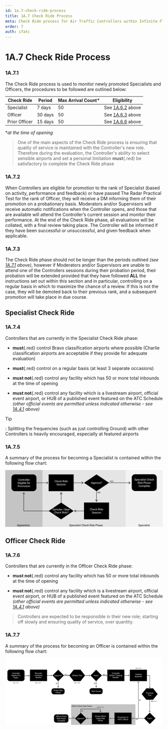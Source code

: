 ```yaml
---
id: 1a.7-check-ride-process
title: 1A.7 Check Ride Process
meta: Check Ride process for Air Traffic Controllers within Infinite Flight.
order: 7
auth: ifatc
---
```


# 1A.7  Check Ride Process



### 1A.7.1

The Check Ride process is used to monitor newly promoted Specialists and Officers, the procedures to be followed are outlined below:



| Check Ride    | Period  | Max Arrival Count* | Eligibility                                                  |
| ------------- | ------- | ------------------ | ------------------------------------------------------------ |
| Specialist    | 7 days  | 50                 | See [1A.6.2](/guide/atc-manual/1a.-administration/1a.6-rank-structure#1a.6.2) above |
| Officer       | 30 days | 50                 | See [1A.6.3](/guide/atc-manual/1a.-administration/1a.6-rank-structure#1a.6.3) above |
| Prior Officer | 15 days | 50                 | See [1A.6.6](/guide/atc-manual/1a.-administration/1a.6-rank-structure#1a.6.6) above |

**at the time of opening* 

> One of the main aspects of the Check Ride process is ensuring that quality of service is maintained with the Controller's new role. Therefore during the evaluation, the Controller's ability to select sensible airports and set a personal limitation **must**{.red} be satisfactory to complete the Check Ride phase



### 1A.7.2

When Controllers are eligible for promotion to the rank of Specialist (based on activity, performance and feedback) or have passed The Radar Practical Test for the rank of Officer, they will receive a DM informing them of their promotion on a probationary basis. Moderators and/or Supervisors will receive automatic notifications when the Controller opens, and those that are available will attend the Controller’s current session and monitor their performance. At the end of the Check Ride phase, all evaluations will be collated, with a final review taking place. The Controller will be informed if they have been successful or unsuccessful, and given feedback when applicable.



### 1A.7.3

The Check Ride phase should not be longer than the periods outlined *(see [1A.7.1](/guide/atc-manual/1a.-administration/1a.7-check-ride-process#1a.7.1) above)*, however if Moderators and/or Supervisors are unable to attend one of the Controllers sessions during their probation period, their probation will be extended provided that they have followed **ALL** the instructions set out within this section and in particular, controlling on a regular basis in which to maximize the chance of a review. If this is not the case, they will be demoted back to their previous rank, and a subsequent promotion will take place in due course.



## Specialist Check Ride 



### 1A.7.4

Controllers that are currently in the Specialist Check Ride phase:

- **must**{.red} control Bravo classification airports where possible (Charlie classification airports are acceptable if they provide for adequate evaluation)
- **must**{.red} control on a regular basis (at least 3 separate occasions)

- **must not**{.red} control any facility which has 50 or more total inbounds at the time of opening

- **must not**{.red} control any facility which is a livestream airport, official event airport, or HUB of a published event featured on the ATC Schedule *(other official events are permitted unless indicated otherwise - see [1A.4.1](/guide/atc-manual/1a.-administration/1a.4-airport-selection#1a.4.1) above)*



Tip

: Splitting the frequencies (such as just controlling Ground) with other Controllers is heavily encouraged, especially at featured airports 



### 1A.7.5

A summary of the process for becoming a Specialist is contained within the following flow chart:



![Image 1A.7.5.1 - Promotion to Specialist Flowchart ](_images/manual/graphics/promotion-to-specialist-v2.svg)



## Officer Check Ride

 

### 1A.7.6

Controllers that are currently in the Officer Check Ride phase:

- **must not**{.red} control any facility which has 50 or more total inbounds at the time of opening

- **must not**{.red} control any facility which is a livestream airport, official event airport, or HUB of a published event featured on the ATC Schedule *(other official events are permitted unless indicated otherwise - see [1A.4.1](/guide/atc-manual/1a.-administration/1a.4-airport-selection#1a.4.1) above)*



> Controllers are expected to be responsible in their new role; starting off slowly and ensuring quality of service, over quantity.



### 1A.7.7

A summary of the process for becoming an Officer is contained within the following flow chart:

![Image 7.4.9.1 - Radar Recruitment Flowchart](_images/manual/graphics/radar-recruitment-v3.svg)